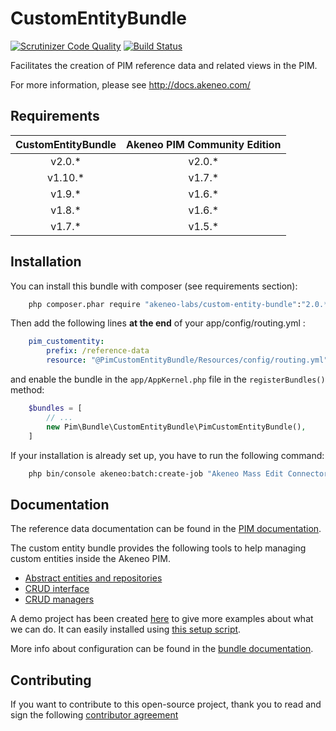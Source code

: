 # CustomEntityBundle

[![Scrutinizer Code Quality](https://scrutinizer-ci.com/g/akeneo-labs/CustomEntityBundle/badges/quality-score.png?b=master)](https://scrutinizer-ci.com/g/akeneo-labs/CustomEntityBundle/?branch=master)
[![Build Status](https://travis-ci.org/akeneo-labs/CustomEntityBundle.svg?branch=master)](https://travis-ci.org/akeneo-labs/CustomEntityBundle)

Facilitates the creation of PIM reference data and related views in the PIM.

For more information, please see http://docs.akeneo.com/

## Requirements

| CustomEntityBundle   | Akeneo PIM Community Edition |
|:--------------------:|:----------------------------:|
| v2.0.*               | v2.0.*                       |
| v1.10.*              | v1.7.*                       |
| v1.9.*               | v1.6.*                       |
| v1.8.*               | v1.6.*                       |
| v1.7.*               | v1.5.*                       |

## Installation
You can install this bundle with composer (see requirements section):

```bash
    php composer.phar require "akeneo-labs/custom-entity-bundle":"2.0.*"
```

Then add the following lines **at the end** of your app/config/routing.yml :

```yaml
    pim_customentity:
        prefix: /reference-data
        resource: "@PimCustomEntityBundle/Resources/config/routing.yml"
```

and enable the bundle in the `app/AppKernel.php` file in the `registerBundles()` method:

```php
    $bundles = [
        // ...
        new Pim\Bundle\CustomEntityBundle\PimCustomEntityBundle(),
    ]
```

If your installation is already set up, you have to run the following command:

```bash
    php bin/console akeneo:batch:create-job "Akeneo Mass Edit Connector" "csv_reference_data_quick_export" "quick_export" "csv_reference_data_quick_export" '{"delimiter": ";", "enclosure": "\"", "withHeader": true, "filePath": "/tmp/reference_data_quick_export.csv"}'
```

## Documentation

The reference data documentation can be found in the 
[PIM documentation](https://docs.akeneo.com/2.0/manipulate_pim_data/catalog_structure/creating_a_reference_data.html).

The custom entity bundle provides the following tools to help managing custom entities inside the Akeneo PIM.

* [Abstract entities and repositories](docs/abstract_entities_and_repositories.md)
* [CRUD interface](docs/crud_interface.md)
* [CRUD managers](docs/crud_managers.md)

A demo project has been created [here](docs/examples/CustomBundle) to give more examples about what we can do.
It can easily installed using [this setup script](docs/examples/bin/setup_example.bash).

More info about configuration can be found in the [bundle documentation](docs/index.md).

## Contributing

If you want to contribute to this open-source project,
thank you to read and sign the following [contributor agreement](http://www.akeneo.com/contributor-license-agreement/)
